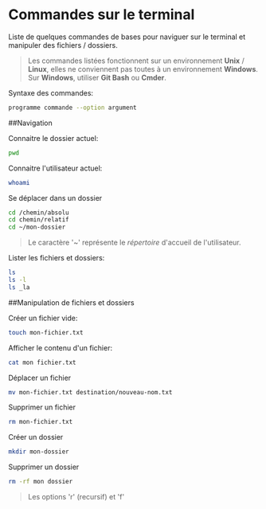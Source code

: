 # Commandes sur le terminal

Liste de quelques commandes de bases pour naviguer sur le terminal et 
manipuler des fichiers / dossiers.

>Les commandes listées fonctionnent sur un environnement **Unix** / **Linux**,
elles ne conviennent pas toutes à un environnement **Windows**.
Sur **Windows**, utiliser **Git Bash** ou **Cmder**.

Syntaxe des commandes:
````sh
programme commande --option argument
````

##Navigation

Connaitre le dossier actuel:
```sh
pwd
```

Connaitre l'utilisateur actuel:
````sh
whoami
````

Se déplacer dans un dossier
````sh
cd /chemin/absolu
cd chemin/relatif
cd ~/mon-dossier
````

>Le caractère '~' représente le *répertoire* d'accueil de l'utilisateur.

Lister les fichiers et dossiers:
````sh
ls
ls -l
ls _la
````

##Manipulation de fichiers et dossiers

Créer un fichier vide:
````sh
touch mon-fichier.txt
````

Afficher le contenu d'un fichier:
````sh
cat mon fichier.txt
````

Déplacer un fichier
````sh
mv mon-fichier.txt destination/nouveau-nom.txt
````

Supprimer un fichier
````sh
rm mon-fichier.txt
````

Créer un dossier
````sh
mkdir mon-dossier
````

Supprimer un dossier
````sh
rm -rf mon dossier
````

>Les options 'r' (recursif) et 'f'
